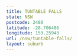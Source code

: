 ```yaml
---
title: TUNTABLE FALLS
state: NSW
postcode: 2480
latitude: -28.706486
longitude: 153.25943
url: /nsw/tuntable-falls/
layout: suburb
---
```

